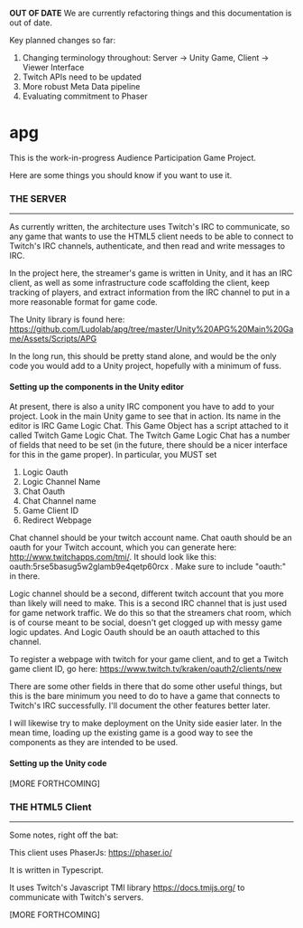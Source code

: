 **OUT OF DATE**
We are currently refactoring things and this documentation is out of date.

Key planned changes so far:

1. Changing terminology throughout: Server -> Unity Game, Client -> Viewer Interface
2. Twitch APIs need to be updated
3. More robust Meta Data pipeline
4. Evaluating commitment to Phaser

# apg

This is the work-in-progress Audience Participation Game Project.

Here are some things you should know if you want to use it.

### THE SERVER
__________

As currently written, the architecture uses Twitch's IRC to communicate, so any game that wants to use the HTML5 client needs to be able
to connect to Twitch's IRC channels, authenticate, and then read and write messages to IRC.

In the project here, the streamer's game is written in Unity, and it has an IRC client, as well as some infrastructure code scaffolding
the client, keep tracking of players, and extract information from the IRC channel to put in a more reasonable format for game code.

The Unity library is found here: https://github.com/Ludolab/apg/tree/master/Unity%20APG%20Main%20Game/Assets/Scripts/APG

In the long run, this should be pretty stand alone, and would be the only code you would add to a Unity project, hopefully with a minimum
of fuss.

#### Setting up the components in the Unity editor

At present, there is also a unity IRC component you have to add to your project.  Look in the main Unity game to see that in action.  Its
name in the editor is IRC Game Logic Chat.  This Game Object has a script attached to it called Twitch Game Logic Chat.  The Twitch Game
Logic Chat has a number of fields that need to be set (in the future, there should be a nicer interface for this in the game proper).
In particular, you MUST set 
  
1. Logic Oauth
2. Logic Channel Name
3. Chat Oauth
4. Chat Channel name
5. Game Client ID
6. Redirect Webpage
   
Chat channel should be your twitch account name.  Chat oauth should be an oauth for your Twitch account, which you can generate here:
http://www.twitchapps.com/tmi/.  It should look like this: oauth:5rse5basug5w2glamb9e4qetp60rcx .  Make sure to include "oauth:" in there.

Logic channel should be a second, different twitch account that you more than likely will need to make.  This is a second IRC channel that is just used for game network traffic.  We do this so that the streamers chat room, which is of course meant to be social, doesn't get clogged up with messy game logic updates.  And Logic Oauth should be an oauth attached to this channel.

To register a webpage with twitch for your game client, and to get a Twitch game client ID, go here: https://www.twitch.tv/kraken/oauth2/clients/new

There are some other fields in there that do some other useful things, but this is the bare minimum you need to do to have a game that connects to Twitch's IRC successfully.  I'll document the other features better later.

I will likewise try to make deployment on the Unity side easier later.  In the mean time, loading up the existing game is a good way to see the components as they are intended to be used.

#### Setting up the Unity code

[MORE FORTHCOMING]

### THE HTML5 Client
__________

Some notes, right off the bat:

This client uses PhaserJs: https://phaser.io/

It is written in Typescript.

It uses Twitch's Javascript TMI library https://docs.tmijs.org/ to communicate with Twitch's servers.

[MORE FORTHCOMING]
